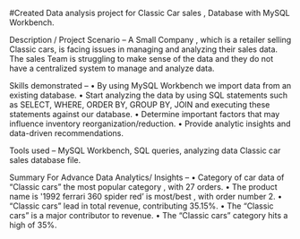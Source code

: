 #Created Data analysis project for Classic Car sales , Database with MySQL Workbench.

Description /  Project Scenario –
 A Small Company , which is a retailer selling Classic cars, is facing issues in managing and 
analyzing their sales data. The sales Team is struggling to make sense of the data and they
do not have a centralized system to manage and analyze data.

Skills demonstrated –
• By using MySQL Workbench we import data from an existing database.
• Start analyzing the data by using SQL statements such as SELECT, WHERE, ORDER BY, GROUP BY, JOIN and executing these statements against our database.
• Determine important factors that may influence inventory reorganization/reduction.
• Provide analytic insights and data-driven recommendations.

Tools used –
MySQL Workbench, SQL queries, analyzing data Classic car sales database file.

Summary For Advance Data Analytics/ Insights –
•	Category of car data of “Classic cars” the most popular category , with 27 orders.
•	The product name is '1992 ferrari 360 spider red’ is most/best , with order number 2.
•	  “Classic cars”  lead in total revenue, contributing 35.15%. 
•	 The  “Classic cars”  is a major contributor to revenue. 
•	 The “Classic cars” category hits a high of 35%.
